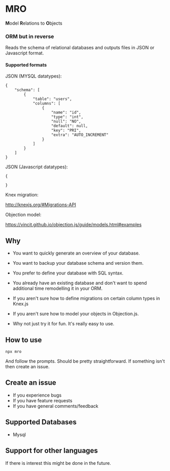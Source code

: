 # MRO

**M**odel **R**elations to **O**bjects

### ORM but in reverse

Reads the schema of relational databases and outputs files in JSON or Javascript format. 

#### Supported formats

JSON (MYSQL datatypes):

```
{ 
    "schema": [
        {
            "table": "users",
            "columns": [
                {
                    "name": "id",
                    "type": "int",
                    "null": "NO",
                    "default": null,
                    "key": "PRI",
                    "extra": "AUTO_INCREMENT"
                }
            ]
        }
    ]
}
```

JSON (Javascript datatypes):

```
{
    
}
```

Knex migration:

http://knexjs.org/#Migrations-API

Objection model:

https://vincit.github.io/objection.js/guide/models.html#examples


## Why

- You want to quickly generate an overview of your database. 

- You want to backup your database schema and version them.

- You prefer to define your database with SQL syntax. 

- You already have an existing database and don't want to spend additional time remodelling it in your ORM.

- If you aren't sure how to define migrations on certain column types in Knex.js

- If you aren't sure how to model your objects in Objection.js.

- Why not just try it for fun. It's really easy to use. 

## How to use

`npx mro`

And follow the prompts. Should be pretty straightforward. If something isn't then create an issue. 


## Create an issue

- If you experience bugs
- If you have feature requests 
- If you have general comments/feedback 

## Supported Databases

- Mysql

## Support for other languages

If there is interest this might be done in the future.

